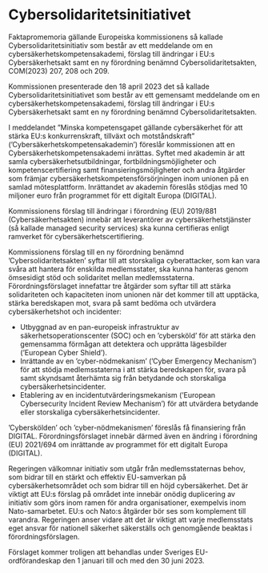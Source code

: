 # Cybersolidaritetsinitiativet

Faktapromemoria gällande Europeiska kommissionens så kallade Cybersolidaritetsinitiativ som består av ett meddelande om en cybersäkerhetskompetensakademi, förslag till ändringar i EU:s Cybersäkerhetsakt samt en ny förordning benämnd Cybersolidaritetsakten, COM(2023\) 207, 208 och 209\.

Kommissionen presenterade den 18 april 2023 det så kallade Cybersolidaritetsinitiativet som består av ett gemensamt meddelande om en cybersäkerhetskompetensakademi, förslag till ändringar i EU:s Cybersäkerhetsakt samt en ny förordning benämnd Cybersolidaritetsakten.

I meddelandet ”Minska kompetensgapet gällande cybersäkerhet för att stärka EU:s konkurrenskraft, tillväxt och motståndskraft”
(’Cybersäkerhetskompetensakademin’) föreslår kommissionen att en
Cybersäkerhetskompetensakademi inrättas. Syftet med akademin är att samla cybersäkerhetsutbildningar, fortbildningsmöjligheter och
kompetenscertifiering samt finansieringsmöjligheter och andra åtgärder som främjar cybersäkerhetskompetensförsörjningen inom unionen på en samlad mötesplattform. Inrättandet av akademin föreslås stödjas med 10 miljoner euro från programmet för ett digitalt Europa (DIGITAL).

Kommissionens förslag till ändringar i förordning (EU) 2019/881 (Cybersäkerhetsakten) innebär att leverantörer av cybersäkerhetstjänster (så kallade managed security services) ska kunna certifieras enligt ramverket för cybersäkerhetscertifiering.

Kommissionens förslag till en ny förordning benämnd ’Cybersolidaritetsakten’ syftar till att storskaliga cyberattacker, som kan vara svåra att hantera för enskilda medlemsstater, ska kunna hanteras genom ömsesidigt stöd och solidaritet mellan medlemsstaterna. Förordningsförslaget innefattar tre åtgärder som syftar till att stärka solidariteten och kapaciteten inom unionen när det kommer till att upptäcka, stärka beredskapen mot, svara på samt bedöma och utvärdera cybersäkerhetshot och incidenter:

* Utbyggnad av en pan\-europeisk infrastruktur av säkerhetsoperationscenter (SOC) och en ’cybersköld’ för att stärka den gemensamma förmågan att detektera och upprätta lägesbilder (’European Cyber Shield’).
* Inrättande av en ’cyber\-nödmekanism’ (’Cyber Emergency Mechanism’) för att stödja medlemsstaterna i att stärka beredskapen för, svara på samt skyndsamt återhämta sig från betydande och storskaliga cybersäkerhetsincidenter.
* Etablering av en incidentutvärderingsmekanism (’European Cybersecurity Incident Review Mechanism’) för att utvärdera betydande eller storskaliga cybersäkerhetsincidenter.

’Cyberskölden’ och ’cyber\-nödmekanismen’ föreslås få finansiering från DIGITAL. Förordningsförslaget innebär därmed även en ändring i förordning (EU) 2021/694 om inrättande av programmet för ett digitalt Europa (DIGITAL).

Regeringen välkomnar initiativ som utgår från medlemsstaternas behov, som bidrar till en stärkt och effektiv EU\-samverkan på cybersäkerhetsområdet och som bidrar till en höjd cybersäkerhet. Det är viktigt att EU:s förslag på området inte innebär onödig duplicering av initiativ som görs inom ramen för andra organisationer, exempelvis inom Nato\-samarbetet. EU:s och Nato:s åtgärder bör ses som komplement till varandra. Regeringen anser vidare att det är viktigt att varje medlemsstats eget ansvar för nationell säkerhet säkerställs och genomgående beaktas i förordningsförslagen.

Förslaget kommer troligen att behandlas under Sveriges EU\-ordförandeskap den 1 januari till och med den 30 juni 2023\.
